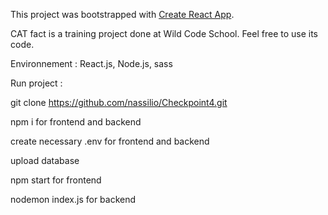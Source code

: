 This project was bootstrapped with [Create React App](https://github.com/facebook/create-react-app).

CAT fact is a training project done at Wild Code School. Feel free to use its code.


Environnement :
React.js, Node.js, sass



Run project :

git clone https://github.com/nassilio/Checkpoint4.git

npm i for frontend and backend

create necessary .env for frontend and backend

upload database

npm start for frontend

nodemon index.js for backend
